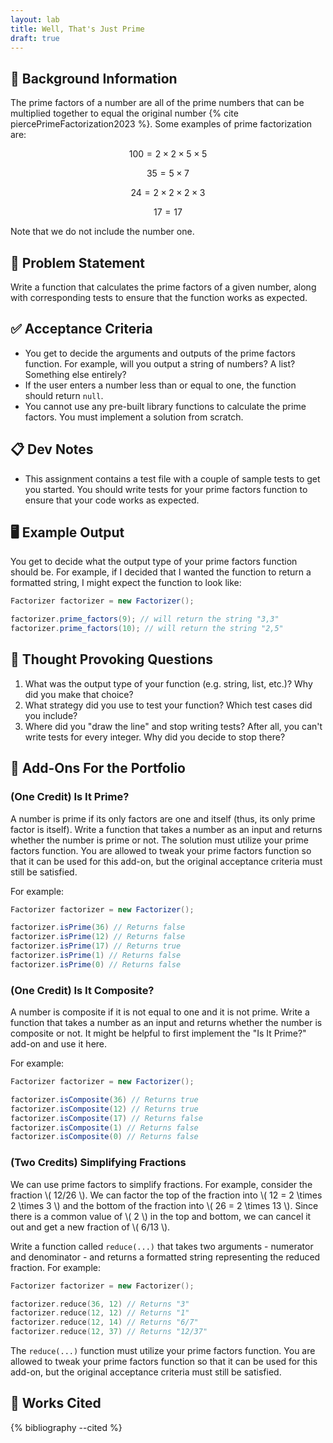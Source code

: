 ```yaml
---
layout: lab
title: Well, That's Just Prime
draft: true
---
```


## 🔖 Background Information

The prime factors of a number are all of the prime numbers that can be multiplied together to equal the original number {% cite piercePrimeFactorization2023 %}. Some examples of prime factorization are:

$$
100 = 2 \times 2 \times 5 \times 5
$$

$$
35 = 5 \times 7
$$

$$
24 = 2 \times 2 \times 2 \times 3
$$

$$
17 = 17
$$

Note that we do not include the number one.

## 🎯 Problem Statement

Write a function that calculates the prime factors of a given number, along with corresponding tests to ensure that the function works as expected.

## ✅ Acceptance Criteria

* You get to decide the arguments and outputs of the prime factors function. For example, will you output a string of numbers? A list? Something else entirely?
* If the user enters a number less than or equal to one, the function should return `null`.
* You cannot use any pre-built library functions to calculate the prime factors. You must implement a solution from scratch.

## 📋 Dev Notes

* This assignment contains a test file with a couple of sample tests to get you started. You should write tests for your prime factors function to ensure that your code works as expected.

## 🖥️ Example Output

You get to decide what the output type of your prime factors function should be. For example, if I decided that I wanted the function to return a formatted string, I might expect the function to look like:

```java
Factorizer factorizer = new Factorizer();

factorizer.prime_factors(9); // will return the string "3,3"
factorizer.prime_factors(10); // will return the string "2,5"
```

## 📝 Thought Provoking Questions

1. What was the output type of your function (e.g. string, list, etc.)? Why did you make that choice?
2. What strategy did you use to test your function? Which test cases did you include?
3. Where did you "draw the line" and stop writing tests? After all, you can't write tests for every integer. Why did you decide to stop there?

## 💼 Add-Ons For the Portfolio

### (One Credit) Is It Prime?

A number is prime if its only factors are one and itself (thus, its only prime factor is itself). Write a function that takes a number as an input and returns whether the number is prime or not. The solution must utilize your prime factors function. You are allowed to tweak your prime factors function so that it can be used for this add-on, but the original acceptance criteria must still be satisfied.

For example:

```java
Factorizer factorizer = new Factorizer();

factorizer.isPrime(36) // Returns false
factorizer.isPrime(12) // Returns false
factorizer.isPrime(17) // Returns true
factorizer.isPrime(1) // Returns false
factorizer.isPrime(0) // Returns false
```

### (One Credit) Is It Composite?

A number is composite if it is not equal to one and it is not prime. Write a function that takes a number as an input and returns whether the number is composite or not. It might be helpful to first implement the "Is It Prime?" add-on and use it here.

For example:

```java
Factorizer factorizer = new Factorizer();

factorizer.isComposite(36) // Returns true
factorizer.isComposite(12) // Returns true
factorizer.isComposite(17) // Returns false
factorizer.isComposite(1) // Returns false
factorizer.isComposite(0) // Returns false
```

### (Two Credits) Simplifying Fractions

We can use prime factors to simplify fractions. For example, consider the fraction \\( 12/26 \\). We can factor the top of the fraction into \\( 12 = 2 \times 2 \times 3 \\) and the bottom of the fraction into \\( 26 = 2 \times 13 \\). Since there is a common value of \\( 2 \\) in the top and bottom, we can cancel it out and get a new fraction of \\( 6/13 \\).

Write a function called `reduce(...)` that takes two arguments - numerator and denominator - and returns a formatted string representing the reduced fraction. For example:

```cpp
Factorizer factorizer = new Factorizer();

factorizer.reduce(36, 12) // Returns "3"
factorizer.reduce(12, 12) // Returns "1"
factorizer.reduce(12, 14) // Returns "6/7"
factorizer.reduce(12, 37) // Returns "12/37"
```

The `reduce(...)` function must utilize your prime factors function. You are allowed to tweak your prime factors function so that it can be used for this add-on, but the original acceptance criteria must still be satisfied.

## 📘 Works Cited

{% bibliography --cited %}
